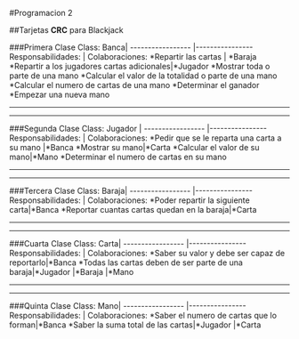 #Programacion 2  

##Tarjetas **CRC** para Blackjack

###Primera Clase
Class: Banca|
----------------- |----------------
 Responsabilidades:  | Colaboraciones: 
*Repartir las cartas | *Baraja 
*Repartir a los jugadores cartas adicionales|*Jugador
*Mostrar toda o parte de una mano 
*Calcular el valor de la totalidad o parte de una mano
*Calcular el numero de cartas de una mano
*Determinar el ganador 
*Empezar una nueva mano

***
***
###Segunda Clase
Class: Jugador |
----------------- |----------------
 Responsabilidades:  | Colaboraciones: 
*Pedir que se le reparta una carta a su mano |*Banca
*Mostrar su mano|*Carta 
*Calcular el valor de su mano|*Mano
*Determinar el numero de cartas en su mano

***
***
###Tercera Clase
Class: Baraja|
----------------- |----------------
 Responsabilidades:  | Colaboraciones: 
*Poder repartir la siguiente carta|*Banca
*Reportar cuantas cartas quedan en la baraja|*Carta

***
***
###Cuarta Clase
Class: Carta|
----------------- |----------------
 Responsabilidades:  | Colaboraciones: 
*Saber su valor y debe ser capaz de reportarlo|*Banca
*Todas las cartas deben de ser parte de una baraja|*Jugador
|*Baraja
|*Mano

***
***
###Quinta Clase
Class: Mano|
----------------- |----------------
 Responsabilidades:  | Colaboraciones: 
*Saber el numero de cartas que lo forman|*Banca
*Saber la suma total de las cartas|*Jugador
|*Carta